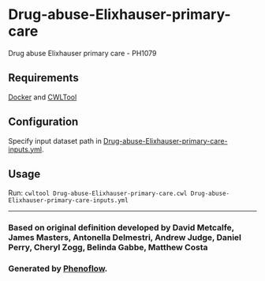 # Drug-abuse-Elixhauser-primary-care

Drug abuse Elixhauser primary care - PH1079

## Requirements

[Docker](https://docs.docker.com/install/) and [CWLTool](https://github.com/common-workflow-language/cwltool#install)

## Configuration

Specify input dataset path in [Drug-abuse-Elixhauser-primary-care-inputs.yml](Drug-abuse-Elixhauser-primary-care-inputs.yml).

## Usage

Run: `cwltool Drug-abuse-Elixhauser-primary-care.cwl Drug-abuse-Elixhauser-primary-care-inputs.yml`

***

### Based on original definition developed by David Metcalfe, James Masters, Antonella Delmestri, Andrew Judge, Daniel Perry, Cheryl Zogg, Belinda Gabbe, Matthew Costa
### Generated by [Phenoflow](https://kclhi.org/phenoflow).
